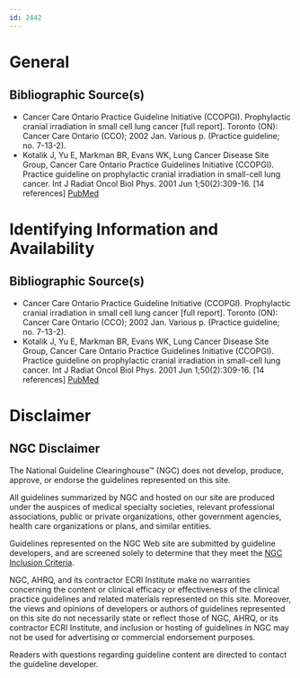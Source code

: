 ```yaml
---
id: 2442
---
```


# General

## Bibliographic Source(s)

- Cancer Care Ontario Practice Guideline Initiative (CCOPGI). Prophylactic cranial irradiation in small cell lung cancer [full report]. Toronto (ON): Cancer Care Ontario (CCO); 2002 Jan. Various p. (Practice guideline; no. 7-13-2).
- Kotalik J, Yu E, Markman BR, Evans WK, Lung Cancer Disease Site Group, Cancer Care Ontario Practice Guidelines Initiative (CCOPGI). Practice guideline on prophylactic cranial irradiation in small-cell lung cancer. Int J Radiat Oncol Biol Phys. 2001 Jun 1;50(2):309-16. [14 references] [ PubMed ](http://www.ncbi.nlm.nih.gov/entrez/query.fcgi?cmd=Retrieve&db=pubmed&dopt=Abstract&list_uids=11380216)

# Identifying Information and Availability

## Bibliographic Source(s)

- Cancer Care Ontario Practice Guideline Initiative (CCOPGI). Prophylactic cranial irradiation in small cell lung cancer [full report]. Toronto (ON): Cancer Care Ontario (CCO); 2002 Jan. Various p. (Practice guideline; no. 7-13-2).
- Kotalik J, Yu E, Markman BR, Evans WK, Lung Cancer Disease Site Group, Cancer Care Ontario Practice Guidelines Initiative (CCOPGI). Practice guideline on prophylactic cranial irradiation in small-cell lung cancer. Int J Radiat Oncol Biol Phys. 2001 Jun 1;50(2):309-16. [14 references] [ PubMed ](http://www.ncbi.nlm.nih.gov/entrez/query.fcgi?cmd=Retrieve&db=pubmed&dopt=Abstract&list_uids=11380216)

# Disclaimer

## NGC Disclaimer

The National Guideline Clearinghouse™ (NGC) does not develop, produce, approve, or endorse the guidelines represented on this site.

All guidelines summarized by NGC and hosted on our site are produced under the auspices of medical specialty societies, relevant professional associations, public or private organizations, other government agencies, health care organizations or plans, and similar entities.

Guidelines represented on the NGC Web site are submitted by guideline developers, and are screened solely to determine that they meet the [NGC Inclusion Criteria](/help-and-about/summaries/inclusion-criteria).

NGC, AHRQ, and its contractor ECRI Institute make no warranties concerning the content or clinical efficacy or effectiveness of the clinical practice guidelines and related materials represented on this site. Moreover, the views and opinions of developers or authors of guidelines represented on this site do not necessarily state or reflect those of NGC, AHRQ, or its contractor ECRI Institute, and inclusion or hosting of guidelines in NGC may not be used for advertising or commercial endorsement purposes.

Readers with questions regarding guideline content are directed to contact the guideline developer.

